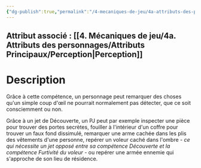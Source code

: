 ```yaml
---
{"dg-publish":true,"permalink":"/4-mecaniques-de-jeu/4a-attributs-des-personnages/competences/decouverte/"}
---
```



## Attribut associé : [[4. Mécaniques de jeu/4a. Attributs des personnages/Attributs Principaux/Perception\|Perception]] 

# Description

Grâce à cette compétence, un personnage peut remarquer des choses qu'un simple coup d'œil ne pourrait normalement pas détecter, que ce soit consciemment ou non. 

Grâce à un jet de Découverte, un PJ peut par exemple inspecter une pièce pour trouver des portes secrètes, fouiller à l'intérieur d'un coffre pour trouver un faux fond dissimulé, remarquer une arme cachée dans les plis des vêtements d'une personne, repérer un voleur caché dans l'ombre *- ce qui nécessite un jet opposé entre sa compétence Découverte et la compétence Furtivité du voleur -* ou repérer une armée ennemie qui s'approche de son lieu de résidence.